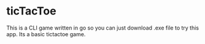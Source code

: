 # ticTacToe


This is a CLI game written in go so you can just download .exe file to try this app.
Its a basic tictactoe game.
